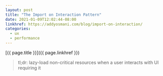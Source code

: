 ```yaml
---
layout: post
title: "The Import on Interaction Pattern"
date: 2021-01-09T12:02:44-08:00
linkhref: https://addyosmani.com/blog/import-on-interaction/
categories:
  - ux
  - performance
---
```



[{{ page.title }}]({{ page.linkhref }})

> tl;dr: lazy-load non-critical resources when a user interacts with UI requiring it


